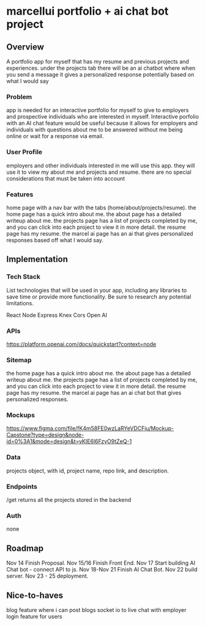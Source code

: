 # marcellui portfolio + ai chat bot project


## Overview

A portfolio app for myself that has my resume and previous projects and experiences.
under the projects tab there will be an ai chatbot where when you send a message it gives a personalized response potentially based on what I would say

### Problem

app is needed for an interactive portfolio for myself to give to employers and prospective individuals who are interested in myself. Interactive porfolio with an AI chat feature would be useful because it allows for employers and individuals with questions about me to be answered without me being online or wait for a response via email.

### User Profile

employers and other individuals interested in me will use this app. they will use it to view my about me and projects and resume.  there are no special considerations that must be taken into account

### Features

home page with a nav bar with the tabs (home/about/projects/resume).
the home page has a quick intro about me.
the about page has a detailed writeup about me.
the projects page has a list of projects completed by me, and you can click into each project to view it in more detail.
the resume page has my resume.
the marcel ai page has an ai that gives personalized responses based off what I would say. 

## Implementation

### Tech Stack

List technologies that will be used in your app, including any libraries to save time or provide more functionality. Be sure to research any potential limitations.

React
Node 
Express
Knex
Cors
Open AI

### APIs
https://platform.openai.com/docs/quickstart?context=node

### Sitemap
the home page has a quick intro about me.
the about page has a detailed writeup about me.
the projects page has a list of projects completed by me, and you can click into each project to view it in more detail.
the resume page has my resume.
the marcel ai page has an ai chat bot that gives personalized responses.
 

### Mockups

https://www.figma.com/file/fK4m58FE0wzLaRYeVDCFju/Mockup-Capstone?type=design&node-id=0%3A1&mode=design&t=vKIE6l6FzyO9tZeQ-1

### Data

projects object, with id, project name, repo link, and description.

### Endpoints

/get returns all the projects stored in the backend


### Auth

none

## Roadmap

Nov 14 Finish Proposal.
Nov 15/16 Finish Front End.
Nov 17 Start building AI Chat bot - connect API to js.
Nov 18-Nov 21 Finish AI Chat Bot.
Nov 22 build server.
Nov 23 - 25 deployment.


## Nice-to-haves

blog feature where i can post blogs 
socket io to live chat with employer
login feature for users
